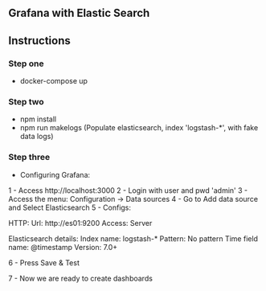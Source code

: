 ## Grafana with Elastic Search

## Instructions

### Step one
- docker-compose up

### Step two
- npm install
- npm run makelogs (Populate elasticsearch, index 'logstash-*', with fake data logs)

### Step three
- Configuring Grafana:

1 - Access http://localhost:3000
2 - Login with user and pwd 'admin'
3 - Access the menu: Configuration -> Data sources
4 - Go to Add data source and Select Elasticsearch
5 - Configs:

HTTP:
Url: http://es01:9200
Access: Server

Elasticsearch details:
Index name: logstash-*
Pattern: No pattern
Time field name: @timestamp
Version: 7.0+

6 - Press Save & Test

7 - Now we are ready to create dashboards